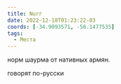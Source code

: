 ```yaml
---
title: Nurr
date: 2022-12-18T01:23:22-03
coords: [-34.9093571, -56.1477535]
tags:
  - Места
---
```


норм шаурма от нативных армян.

говорят по-русски
